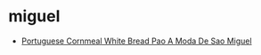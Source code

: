 # miguel

 * [Portuguese Cornmeal White Bread Pao A Moda De Sao Miguel](../../index/p/portuguese-cornmeal-white-bread-pao-a-moda-de-sao-miguel-104414.json)

